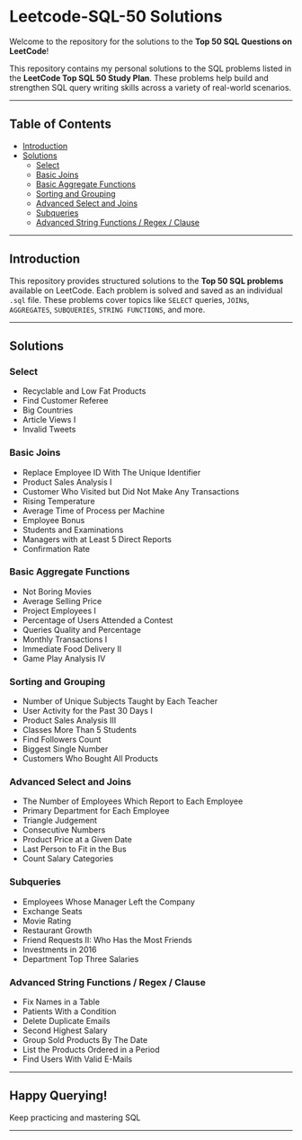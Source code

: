 # Leetcode-SQL-50 Solutions

Welcome to the repository for the solutions to the **Top 50 SQL Questions on LeetCode**!

This repository contains my personal solutions to the SQL problems listed in the **LeetCode Top SQL 50 Study Plan**. These problems help build and strengthen SQL query writing skills across a variety of real-world scenarios.

---

##  Table of Contents

- [Introduction](#introduction)
- [Solutions](#solutions)
  - [Select](#select)
  - [Basic Joins](#basic-joins)
  - [Basic Aggregate Functions](#basic-aggregate-functions)
  - [Sorting and Grouping](#sorting-and-grouping)
  - [Advanced Select and Joins](#advanced-select-and-joins)
  - [Subqueries](#subqueries)
  - [Advanced String Functions / Regex / Clause](#advanced-string-functions--regex--clause)

---

##  Introduction

This repository provides structured solutions to the **Top 50 SQL problems** available on LeetCode. Each problem is solved and saved as an individual `.sql` file. These problems cover topics like `SELECT` queries, `JOIN`s, `AGGREGATES`, `SUBQUERIES`, `STRING FUNCTIONS`, and more.

---

## Solutions

### Select

- Recyclable and Low Fat Products  
- Find Customer Referee  
- Big Countries  
- Article Views I  
- Invalid Tweets  

###  Basic Joins

- Replace Employee ID With The Unique Identifier  
- Product Sales Analysis I  
- Customer Who Visited but Did Not Make Any Transactions  
- Rising Temperature  
- Average Time of Process per Machine  
- Employee Bonus  
- Students and Examinations  
- Managers with at Least 5 Direct Reports  
- Confirmation Rate  

###  Basic Aggregate Functions

- Not Boring Movies  
- Average Selling Price  
- Project Employees I  
- Percentage of Users Attended a Contest  
- Queries Quality and Percentage  
- Monthly Transactions I  
- Immediate Food Delivery II  
- Game Play Analysis IV  

### Sorting and Grouping

- Number of Unique Subjects Taught by Each Teacher  
- User Activity for the Past 30 Days I  
- Product Sales Analysis III  
- Classes More Than 5 Students  
- Find Followers Count  
- Biggest Single Number  
- Customers Who Bought All Products  

###  Advanced Select and Joins

- The Number of Employees Which Report to Each Employee  
- Primary Department for Each Employee  
- Triangle Judgement  
- Consecutive Numbers  
- Product Price at a Given Date  
- Last Person to Fit in the Bus  
- Count Salary Categories  

###  Subqueries

- Employees Whose Manager Left the Company  
- Exchange Seats  
- Movie Rating  
- Restaurant Growth  
- Friend Requests II: Who Has the Most Friends  
- Investments in 2016  
- Department Top Three Salaries  

### Advanced String Functions / Regex / Clause

- Fix Names in a Table  
- Patients With a Condition  
- Delete Duplicate Emails  
- Second Highest Salary  
- Group Sold Products By The Date  
- List the Products Ordered in a Period  
- Find Users With Valid E-Mails  

---

## Happy Querying!

Keep practicing and mastering SQL 

---

